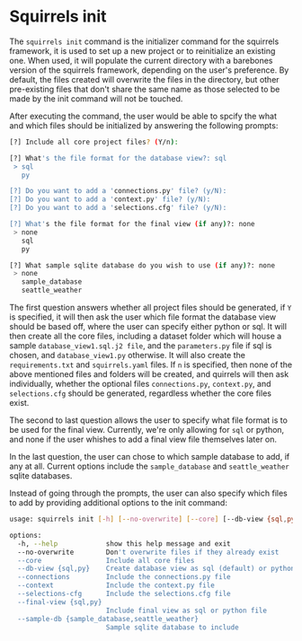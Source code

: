 # Squirrels init
The `squirrels init` command is the initializer command for the squirrels framework, it is used to set up a new project or to reinitialize an existing one. When used, it will populate the current directory with a barebones version of the squirrels framework, depending on the user's preference. By default, the files created will overwrite the files in the directory, but other pre-existing files that don't share the same name as those selected to be made by the init command will not be touched. 

After executing the command, the user would be able to spcify the what and which files should be initialized by answering the following prompts:

```bash
[?] Include all core project files? (Y/n): 

[?] What's the file format for the database view?: sql
 > sql
   py

[?] Do you want to add a 'connections.py' file? (y/N): 
[?] Do you want to add a 'context.py' file? (y/N): 
[?] Do you want to add a 'selections.cfg' file? (y/N): 

[?] What's the file format for the final view (if any)?: none
 > none
   sql
   py

[?] What sample sqlite database do you wish to use (if any)?: none
 > none
   sample_database
   seattle_weather

```

The first question answers whether all project files should be generated, if `Y` is specified, it will then ask the user which file format the database view should be based off, where the user can specify either python or sql. It will then create all the core files, including a dataset folder which will house a sample `database_view1.sql.j2 file`, and the `parameters.py` file if sql is chosen, and `database_view1.py` otherwise. It will also create the `requirements.txt` and `squirrels.yaml` files. If `n` is specified, then none of the above mentioned files and folders will be created, and quirrels will then ask individually, whether the optional files `connections.py`, `context.py`, and `selections.cfg` should be generated, regardless whether the core files exist. 

The second to last question allows the user to specify what file format is to be used for the final view. Currently, we're only allowing for `sql` or python, and none if the user whishes to add a final view file themselves later on. 

In the last question, the user can chose to which sample database to add, if any at all. Current options include the `sample_database` and `seattle_weather` sqlite databases.

Instead of going through the prompts, the user can also specify which files to add by providing additional options to the init command:

```bash
usage: squirrels init [-h] [--no-overwrite] [--core] [--db-view {sql,py}] [--connections] [--context] [--selections-cfg] [--final-view {sql,py}] [--sample-db {sample_database,seattle_weather}]

options:
  -h, --help            show this help message and exit
  --no-overwrite        Don't overwrite files if they already exist
  --core                Include all core files
  --db-view {sql,py}    Create database view as sql (default) or python file if "--core" is specified
  --connections         Include the connections.py file
  --context             Include the context.py file
  --selections-cfg      Include the selections.cfg file
  --final-view {sql,py}
                        Include final view as sql or python file
  --sample-db {sample_database,seattle_weather}
                        Sample sqlite database to include
```